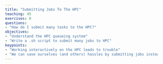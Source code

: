 ```yaml
---
title: "Submitting Jobs To The HPC"
teaching: 45
exercises: 0
questions:
- "How do I submit many tasks to the HPC?"
objectives:
- "Understand the HPC queueing system"
- "Write a .sh script to submit many jobs to HPC"
keypoints:
- "Working interactively on the HPC leads to trouble"
- "We can save ourselves (and others) hassles by submitting jobs instead of working interactively"
---
```

